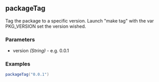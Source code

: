 ## packageTag

Tag the package to a specific version.
Launch "make tag" with the var PKG_VERSION set the version wished.

### Parameters

* version _(String)_ - e.g. 0.0.1

### Examples

```groovy
packageTag("0.0.1")
```
